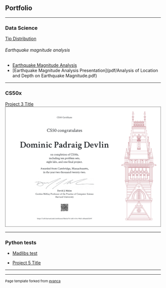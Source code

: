 ## Portfolio

---

### Data Science 

[Tip Distribution](notebooks/pandas_first.html)

###### Earthquake magnitude analysis

- [Earthquake Magnitude Analysis](notebooks/earthquake.html)
- [Earthquake Magnitude Analysis Presentation](pdf/Analysis of Location and Depth on Earthquake Magnitude.pdf)

---
### CS50x
[Project 3 Title](http://example.com/)
<img src="images/CS50x.png"/>

---

### Python tests

- [Madlibs test](/madlibs.md)

- [Project 5 Title](http://example.com/)

---




---
<p style="font-size:11px">Page template forked from <a href="https://github.com/evanca/quick-portfolio">evanca</a></p>
<!-- Remove above link if you don't want to attibute -->
